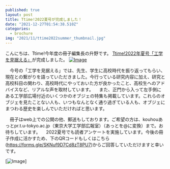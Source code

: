 ```yaml
---
published: true
layout: post
title: Ttime!2022夏号が完成しました！
date: "2021-12-27T01:54:38.510Z"
categories:
  - brochure
img: "2021/11/ttime2022summer_thumbnail.jpg"
---
```


こんにちは、Ttime!今年度の冊子編集長の升野です。
[Ttime!2022年夏号「工学を見据える」](https://drive.google.com/file/d/12c8WPuzh5bibCyno0Kk8r1sFgqBX_7_O/view)が完成しました。
[![Image](/assets/images/2021/11/ttime2022summer.png)](https://drive.google.com/file/d/12c8WPuzh5bibCyno0Kk8r1sFgqBX_7_O/view)



　今号の「工学を見据える」では、先生、学生に高校時代を振り返ってもらい、現在との繋がりを語っていただきました。今行っている研究内容に加え、研究と高校科目の関わり、高校時代にやっておいた方が良かったこと、高校生へのアドバイスなど、リアルな声を取材しています。
　また、正門から入って左手側にある工学部広場付近のいくつかのオブジェの特集も掲載しています。これらのオブジェを見たことない人も、いつもなんとなく通り過ぎている人も、オブジェにまつわる歴史を楽しんでいただければと思います。

　冊子はweb上での公開の他、郵送もしております。ご希望の方は、kouhouあっとpr.t.u-tokyo.ac.jp（東京大学工学部広報室）（あっとを@に変換）まで。お待ちしています。
　2022夏号でも読者アンケートを実施しています。今後の冊子作成に活かすため、下のQRコードもしくはこちら(https://forms.gle/SKNuf9D7Cd8zT8PU7)からご回答していただけますと幸いです。

[![Image](/assets/images/2021/11/ttime2022summer-qr.png)]





